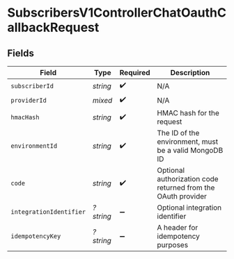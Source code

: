 # SubscribersV1ControllerChatOauthCallbackRequest


## Fields

| Field                                                        | Type                                                         | Required                                                     | Description                                                  |
| ------------------------------------------------------------ | ------------------------------------------------------------ | ------------------------------------------------------------ | ------------------------------------------------------------ |
| `subscriberId`                                               | *string*                                                     | :heavy_check_mark:                                           | N/A                                                          |
| `providerId`                                                 | *mixed*                                                      | :heavy_check_mark:                                           | N/A                                                          |
| `hmacHash`                                                   | *string*                                                     | :heavy_check_mark:                                           | HMAC hash for the request                                    |
| `environmentId`                                              | *string*                                                     | :heavy_check_mark:                                           | The ID of the environment, must be a valid MongoDB ID        |
| `code`                                                       | *string*                                                     | :heavy_check_mark:                                           | Optional authorization code returned from the OAuth provider |
| `integrationIdentifier`                                      | *?string*                                                    | :heavy_minus_sign:                                           | Optional integration identifier                              |
| `idempotencyKey`                                             | *?string*                                                    | :heavy_minus_sign:                                           | A header for idempotency purposes                            |